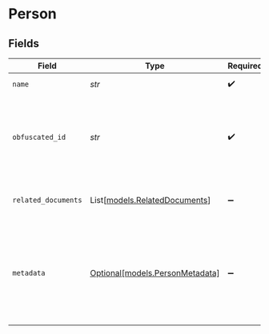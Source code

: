 # Person


## Fields

| Field                                                                                                                                                                                                  | Type                                                                                                                                                                                                   | Required                                                                                                                                                                                               | Description                                                                                                                                                                                            | Example                                                                                                                                                                                                |
| ------------------------------------------------------------------------------------------------------------------------------------------------------------------------------------------------------ | ------------------------------------------------------------------------------------------------------------------------------------------------------------------------------------------------------ | ------------------------------------------------------------------------------------------------------------------------------------------------------------------------------------------------------ | ------------------------------------------------------------------------------------------------------------------------------------------------------------------------------------------------------ | ------------------------------------------------------------------------------------------------------------------------------------------------------------------------------------------------------ |
| `name`                                                                                                                                                                                                 | *str*                                                                                                                                                                                                  | :heavy_check_mark:                                                                                                                                                                                     | The display name.                                                                                                                                                                                      |                                                                                                                                                                                                        |
| `obfuscated_id`                                                                                                                                                                                        | *str*                                                                                                                                                                                                  | :heavy_check_mark:                                                                                                                                                                                     | An opaque identifier that can be used to request metadata for a Person.                                                                                                                                |                                                                                                                                                                                                        |
| `related_documents`                                                                                                                                                                                    | List[[models.RelatedDocuments](../models/relateddocuments.md)]                                                                                                                                         | :heavy_minus_sign:                                                                                                                                                                                     | A list of documents related to this person.                                                                                                                                                            |                                                                                                                                                                                                        |
| `metadata`                                                                                                                                                                                             | [Optional[models.PersonMetadata]](../models/personmetadata.md)                                                                                                                                         | :heavy_minus_sign:                                                                                                                                                                                     | N/A                                                                                                                                                                                                    | {<br/>"department": "Movies",<br/>"email": "george@example.com",<br/>"location": "Hollywood, CA",<br/>"phone": 6505551234,<br/>"photoUrl": "https://example.com/george.jpg",<br/>"startDate": "2000-01-23",<br/>"title": "Actor"<br/>} |